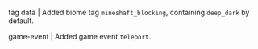 tag data | Added biome tag `mineshaft_blocking`, containing `deep_dark` by default.

game-event | Added game event `teleport`.
